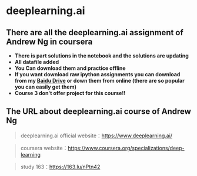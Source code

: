 # deeplearning.ai
## There are all the deeplearning.ai assignment of Andrew Ng in coursera
* **There is part solutions in the notebook and the solutions are updating**
* **All datafile added**
* **You Can download them and practice offline**
* **If you want download raw ipython assignments you can download from my [Baidu Drive](https://pan.baidu.com/s/1kVSWym7) or down them from online (there are so popular you can easily get them)**
* **Course 3 don't offer project for this course!!**
## The URL about deeplearning.ai course of Andrew Ng 
>deeplearning.ai official website：https://www.deeplearning.ai/

>coursera website：https://www.coursera.org/specializations/deep-learning

>study 163：https://163.lu/nPtn42

